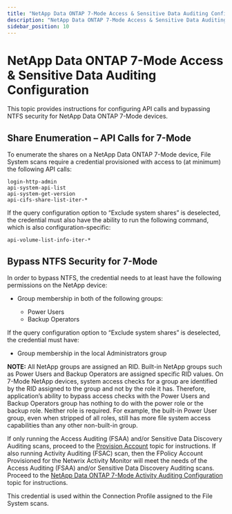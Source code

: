 ```yaml
---
title: "NetApp Data ONTAP 7-Mode Access & Sensitive Data Auditing Configuration"
description: "NetApp Data ONTAP 7-Mode Access & Sensitive Data Auditing Configuration"
sidebar_position: 10
---
```


# NetApp Data ONTAP 7-Mode Access & Sensitive Data Auditing Configuration

This topic provides instructions for configuring API calls and bypassing NTFS security for NetApp
Data ONTAP 7-Mode devices.

## Share Enumeration – API Calls for 7-Mode

To enumerate the shares on a NetApp Data ONTAP 7-Mode device, File System scans require a credential
provisioned with access to (at minimum) the following API calls:

```
login-http-admin
api-system-api-list
api-system-get-version
api-cifs-share-list-iter-*
```

If the query configuration option to “Exclude system shares” is deselected, the credential must also
have the ability to run the following command, which is also configuration-specific:

```
api-volume-list-info-iter-*
```

## Bypass NTFS Security for 7-Mode

In order to bypass NTFS, the credential needs to at least have the following permissions on the
NetApp device:

- Group membership in both of the following groups:

    - Power Users
    - Backup Operators

If the query configuration option to “Exclude system shares” is deselected, the credential must
have:

- Group membership in the local Administrators group

**NOTE:** All NetApp groups are assigned an RID. Built-in NetApp groups such as Power Users and
Backup Operators are assigned specific RID values. On 7-Mode NetApp devices, system access checks
for a group are identified by the RID assigned to the group and not by the role it has. Therefore,
application’s ability to bypass access checks with the Power Users and Backup Operators group has
nothing to do with the power role or the backup role. Neither role is required. For example, the
built-in Power User group, even when stripped of all roles, still has more file system access
capabilities than any other non-built-in group.

If only running the Access Auditing (FSAA) and/or Sensitive Data Discovery Auditing scans, proceed
to the [Provision Account](/docs/accessanalyzer/12.0/requirements/filesystem/filesystems/netapp7mode/access/provisionaccess.md) topic for instructions. If also running Activity
Auditing (FSAC) scan, then the FPolicy Account Provisioned for the Netwrix Activity Monitor will
meet the needs of the Access Auditing (FSAA) and/or Sensitive Data Discovery Auditing scans. Proceed
to the [NetApp Data ONTAP 7-Mode Activity Auditing Configuration](/docs/accessanalyzer/12.0/requirements/filesystem/filesystems/netapp7mode/activity/activity.md) topic for
instructions.

This credential is used within the Connection Profile assigned to the File System scans.
